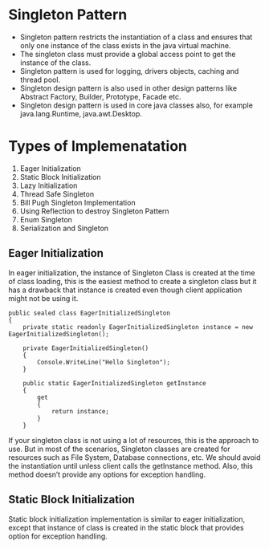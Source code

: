# Singleton Pattern

* Singleton pattern restricts the instantiation of a class and ensures that only one instance of the class exists in the java virtual machine.
* The singleton class must provide a global access point to get the instance of the class.
* Singleton pattern is used for logging, drivers objects, caching and thread pool.
* Singleton design pattern is also used in other design patterns like Abstract Factory, Builder, Prototype, Facade etc.
* Singleton design pattern is used in core java classes also, for example java.lang.Runtime, java.awt.Desktop.

# Types of Implemenatation

1. Eager Initialization
2. Static Block Initialization
3. Lazy Initialization
4. Thread Safe Singleton
5. Bill Pugh Singleton Implementation
6. Using Reflection to destroy Singleton Pattern
7. Enum Singleton
8. Serialization and Singleton

## Eager Initialization

In eager initialization, the instance of Singleton Class is created at the time of class loading, this is the easiest method to create a singleton 
class but it has a drawback that instance is created even though client application might not be using it.

    public sealed class EagerInitializedSingleton
    {
        private static readonly EagerInitializedSingleton instance = new EagerInitializedSingleton();

        private EagerInitializedSingleton() 
        {
            Console.WriteLine("Hello Singleton");
        }

        public static EagerInitializedSingleton getInstance
        {
            get
            {
                return instance;
            } 
        }
    
If your singleton class is not using a lot of resources, this is the approach to use. But in most of the scenarios, Singleton classes are created for 
resources such as File System, Database connections, etc. We should avoid the instantiation until unless client calls the getInstance method. 
Also, this method doesn’t provide any options for exception handling.

## Static Block Initialization

Static block initialization implementation is similar to eager initialization, except that instance of class is created in the static block that provides 
option for exception handling.
